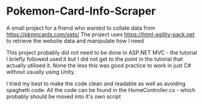 # Pokemon-Card-Info-Scraper

A small project for a friend who wanted to collate data from https://pkmncards.com/sets/
The project uses https://html-agility-pack.net to retrieve the website data and manipulate how I need

This project probably did not need to be done in ASP.NET MVC - the tutorial I briefly followed used it but I did not get to the point in the tutorial that actually utilised it.
None the less this was good practice to work in just C# without usually using Unity.

I tried my best to make the code clean and readable as well as avoiding spaghetti code. All the code can be found in the HomeController.cs - which probably should be moved into
it's own script
